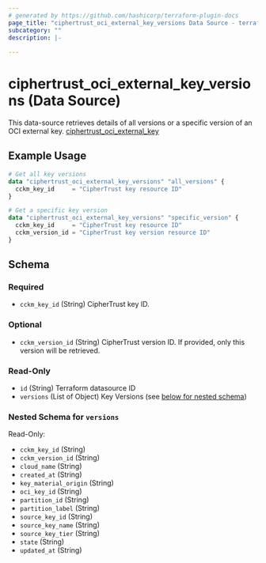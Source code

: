 ```yaml
---
# generated by https://github.com/hashicorp/terraform-plugin-docs
page_title: "ciphertrust_oci_external_key_versions Data Source - terraform-provider-ciphertrust"
subcategory: ""
description: |-
  
---
```


# ciphertrust_oci_external_key_versions (Data Source)

This data-source retrieves details of all versions or a specific version of an OCI external key. [ciphertrust_oci_external_key](https://registry.terraform.io/providers/ThalesGroup/ciphertrust/latest/docs/resources/oci_external_key)

## Example Usage

```terraform
# Get all key versions
data "ciphertrust_oci_external_key_versions" "all_versions" {
  cckm_key_id     = "CipherTrust key resource ID"
}

# Get a specific key version
data "ciphertrust_oci_external_key_versions" "specific_version" {
  cckm_key_id     = "CipherTrust key resource ID"
  cckm_version_id = "CipherTrust key version resource ID"
}
```

<!-- schema generated by tfplugindocs -->
## Schema

### Required

- `cckm_key_id` (String) CipherTrust key ID.

### Optional

- `cckm_version_id` (String) CipherTrust version ID. If provided, only this version will be retrieved.

### Read-Only

- `id` (String) Terraform datasource ID
- `versions` (List of Object) Key Versions (see [below for nested schema](#nestedatt--versions))

<a id="nestedatt--versions"></a>
### Nested Schema for `versions`

Read-Only:

- `cckm_key_id` (String)
- `cckm_version_id` (String)
- `cloud_name` (String)
- `created_at` (String)
- `key_material_origin` (String)
- `oci_key_id` (String)
- `partition_id` (String)
- `partition_label` (String)
- `source_key_id` (String)
- `source_key_name` (String)
- `source_key_tier` (String)
- `state` (String)
- `updated_at` (String)
